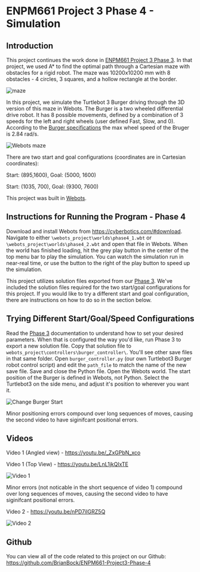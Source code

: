 # ENPM661 Project 3 Phase 4 - Simulation

## Introduction

This project continues the work done in [ENPM661 Project 3 Phase 3](https://github.com/BrianBock/ENPM661-Project3-Phase-3). In that project, we used A* to find the optimal path through a Cartesian maze with obstacles for a rigid robot. The maze was 10200x10200 mm with 8 obstacles - 4 circles, 3 squares, and a hollow rectangle at the border.

![maze](https://github.com/BrianBock/ENPM661-Project3-Phase-4/blob/master/Images/maze.png)

In this project, we simulate the Turtlebot 3 Burger driving through the 3D version of this maze in Webots. The Burger is a two wheeled differential drive robot. It has 8 possible movements, defined by a combination of 3 speeds for the left and right wheels (user defined Fast, Slow, and 0). According to the [Burger specifications](http://emanual.robotis.com/docs/en/platform/turtlebot3/specifications/) the max wheel speed of the Bruger is 2.84 rad/s.

![Webots maze](https://github.com/BrianBock/ENPM661-Project3-Phase-4/blob/master/Images/phase4_webots.png)


There are two start and goal configurations (coordinates are in Cartesian coordinates):

Start: (895,1600), Goal: (5000, 1600)

Start: (1035, 700), Goal: (9300, 7600)

This project was built in [Webots](https://cyberbotics.com/).


## Instructions for Running the Program - Phase 4

Download and install Webots from https://cyberbotics.com/#download. Navigate to either `\webots_project\worlds\phase4_1.wbt` or  `\webots_project\worlds\phase4_2.wbt` and open that file in Webots. When the world has finished loading, hit the grey play button in the center of the top menu bar to play the simulation. You can watch the simulation run in near-real time, or use the button to the right of the play button to speed up the simulation. 


This project utilizes solution files exported from our [Phase 3](https://github.com/BrianBock/ENPM661-Project3-Phase-3). We've included the solution files required for the two start/goal configurations for this project. If you would like to try a different start and goal configuration, there are instructions on how to do so in the section below. 


## Trying Different Start/Goal/Speed Configurations
Read the [Phase 3](https://github.com/BrianBock/ENPM661-Project3-Phase-3) documentation to understand how to set your desired parameters. When that is configured the way you'd like, run Phase 3 to export a new solution file. Copy that solution file to `webots_project\controllers\burger_controller\`. You'll see other save files in that same folder. Open `burger_controller.py` (our own Turtlebot3 Burger robot control script) and edit the `path_file` to match the name of the new save file. Save and close the Python file. Open the Webots world. The start position of the Burger is defined in Webots, not Python. Select the Turtlebot3 on the side menu, and adjust it's position to wherever you want it. 

![Change Burger Start](https://github.com/BrianBock/ENPM661-Project3-Phase-4/blob/master/Images/changeturtlestart.gif) 



Minor positioning errors compound over long sequences of moves, causing the second video to have siginifcant positional errors. 

## Videos

Video 1 (Angled view) - https://youtu.be/_ZxGPbN_xco

Video 1 (Top View) - https://youtu.be/LnL1jkQIxTE


![Video 1](https://github.com/BrianBock/ENPM661-Project3-Phase-4/blob/master/Images/vid1.gif)


Minor errors (not noticable in the short sequence of video 1) compound over long sequences of moves, causing the second video to have siginifcant positional errors. 

Video 2 - https://youtu.be/nPD7iIGRZ5Q

![Video 2](https://github.com/BrianBock/ENPM661-Project3-Phase-4/blob/master/Images/vid2.gif)


## Github

You can view all of the code related to this project on our Github: https://github.com/BrianBock/ENPM661-Project3-Phase-4
